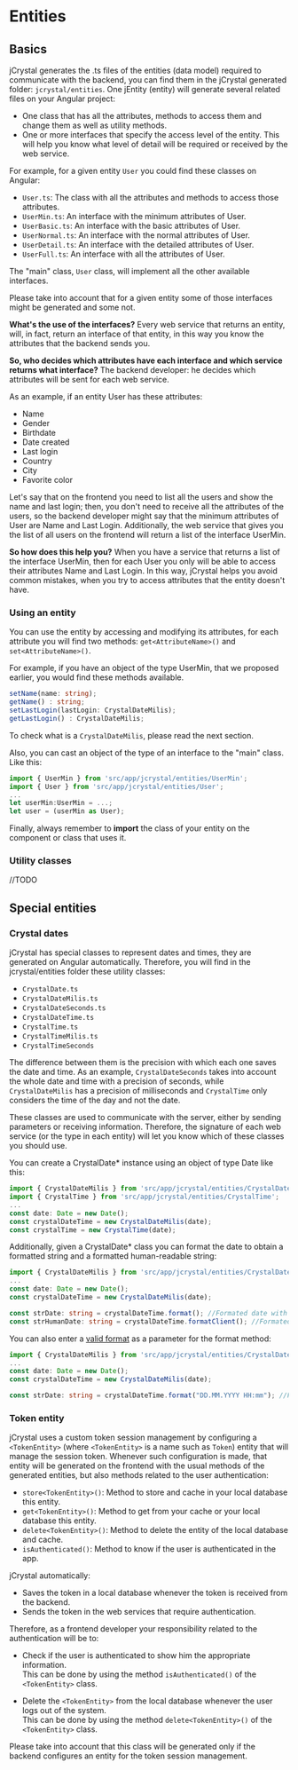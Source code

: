 # Entities

## Basics

jCrystal generates the .ts files of the entities (data model) required to communicate with the backend, you can find them in the jCrystal generated folder: `jcrystal/entities`. One jEntity (entity) will generate several related files on your Angular project: 

- One class that has all the attributes, methods to access them and change them as well as utility methods.
- One or more interfaces that specify the access level of the entity. This will help you know what level of detail will be required or received by the web service. 

For example, for a given entity `User` you could find these classes on Angular:

- `User.ts`: The class with all the attributes and methods to access those attributes.
- `UserMin.ts`: An interface with the minimum attributes of User.
- `UserBasic.ts`: An interface with the basic attributes of User.
- `UserNormal.ts`: An interface with the normal attributes of User.
- `UserDetail.ts`: An interface with the detailed attributes of User.
- `UserFull.ts`: An interface with all the attributes of User.

The "main" class, `User` class, will implement all the other available interfaces. 

Please take into account that for a given entity some of those interfaces might be generated and some not. 

**What's the use of the interfaces?** Every web service that returns an entity, will, in fact, return an interface of that entity, in this way you know the attributes that the backend sends you. 

**So, who decides which attributes have each interface and which service returns what interface?** The backend developer: he decides which attributes will be sent for each web service. 

As an example, if an entity User has these attributes:
- Name
- Gender
- Birthdate
- Date created
- Last login
- Country
- City
- Favorite color

Let's say that on the frontend you need to list all the users and show the name and last login; then, you don't need to receive all the attributes of the users, so the backend developer might say that the minimum attributes of User are Name and Last Login. Additionally, the web service that gives you the list of all users on the frontend will return a list of the interface UserMin.

**So how does this help you?** When you have a service that returns a list of the interface UserMin, then for each User you only will be able to access their attributes Name and Last Login. In this way, jCrystal helps you avoid common mistakes, when you try to access attributes that the entity doesn't have.

### Using an entity
You can use the entity by accessing and modifying its attributes, for each attribute you will find two methods: `get<AttributeName>()` and `set<AttributeName>()`. 

For example, if you have an object of the type UserMin, that we proposed earlier, you would find these methods available.


```typescript
setName(name: string);
getName() : string;
setLastLogin(lastLogin: CrystalDateMilis);
getLastLogin() : CrystalDateMilis;
```

To check what is a `CrystalDateMilis`, please read the next section.


Also, you can cast an object of the type of an interface to the "main" class. Like this:
```typescript
import { UserMin } from 'src/app/jcrystal/entities/UserMin';
import { User } from 'src/app/jcrystal/entities/User';
...
let userMin:UserMin = ...;
let user = (userMin as User);
```

Finally, always remember to **import** the class of your entity on the component or class that uses it.

### Utility classes
//TODO

## Special entities

### Crystal dates 
jCrystal has special classes to represent dates and times, they are generated on Angular automatically. Therefore, you will find in the jcrystal/entities folder these utility classes:

- `CrystalDate.ts`
- `CrystalDateMilis.ts`
- `CrystalDateSeconds.ts`
- `CrystalDateTime.ts`
- `CrystalTime.ts`
- `CrystalTimeMilis.ts`
- `CrystalTimeSeconds`

The difference between them is the precision with which each one saves the date and time. As an example, `CrystalDateSeconds` takes into account the whole date and time with a precision of seconds, while `CrystalDateMilis` has a precision of milliseconds and `CrystalTime` only considers the time of the day and not the date. 

These classes are used to communicate with the server, either by sending parameters or receiving information. Therefore, the signature of each web service (or the type in each entity) will let you know which of these classes you should use. 

You can create a CrystalDate* instance using an object of type Date like this:

```typescript
import { CrystalDateMilis } from 'src/app/jcrystal/entities/CrystalDateMilis';
import { CrystalTime } from 'src/app/jcrystal/entities/CrystalTime';
...
const date: Date = new Date();
const crystalDateTime = new CrystalDateMilis(date);
const crystalTime = new CrystalTime(date);
```

Additionally, given a CrystalDate* class you can format the date to obtain a formatted string and a formatted human-readable string:

```typescript
import { CrystalDateMilis } from 'src/app/jcrystal/entities/CrystalDateMilis';
...
const date: Date = new Date();
const crystalDateTime = new CrystalDateMilis(date);

const strDate: string = crystalDateTime.format(); //Formated date with default format 'YYYYMMDDHHmmssSSS'
const strHumanDate: string = crystalDateTime.formatClient(); //Formated date with default human-readble format 'DD/MM/YYYY HH:mm'
```

You can also enter a [valid format](https://momentjs.com/docs/#/displaying/format/) as a parameter for the format method:

```typescript
import { CrystalDateMilis } from 'src/app/jcrystal/entities/CrystalDateMilis';
...
const date: Date = new Date();
const crystalDateTime = new CrystalDateMilis(date);

const strDate: string = crystalDateTime.format("DD.MM.YYYY HH:mm"); //Formated date with format 'DD.MM.YYYY HH:m'
```

### Token entity

jCrystal uses a custom token session management by configuring a `<TokenEntity>` (where `<TokenEntity>` is a name such as `Token`) entity that will manage the session token. Whenever such configuration is made, that entity will be generated on the frontend with the usual methods of the generated entities, but also methods related to the user authentication:

- `store<TokenEntity>()`: Method to store and cache in your local database this entity.
- `get<TokenEntity>()`: Method to get from your cache or your local database this entity.
- `delete<TokenEntity>()`: Method to delete the entity of the local database and cache.
- `isAuthenticated()`: Method to know if the user is authenticated in the app.

jCrystal automatically:
- Saves the token in a local database whenever the token is received from the backend.
- Sends the token in the web services that require authentication. 

Therefore, as a frontend developer your responsibility related to the authentication will be to:

- Check if the user is authenticated to show him the appropriate information.  
This can be done by using the method `isAuthenticated()` of the `<TokenEntity>` class.

- Delete the `<TokenEntity>` from the local database whenever the user logs out of the system.  
This can be done by using the method `delete<TokenEntity>()` of the `<TokenEntity>` class.


Please take into account that this class will be generated only if the backend configures an entity for the token session management.
